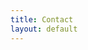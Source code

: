 ```yaml
---
title: Contact
layout: default
---
```


<div class="contain" markdown="0"><div class="typeform-widget" data-url="https://samhermes.typeform.com/to/d4C4FT" data-hide-headers=true data-hide-footer=true style="width: 100%; height: 500px;"></div><script>(function() { var qs,js,q,s,d=document, gi=d.getElementById, ce=d.createElement, gt=d.getElementsByTagName, id="typef_orm", b="https://embed.typeform.com/"; if(!gi.call(d,id)) { js=ce.call(d,"script"); js.id=id; js.src=b+"embed.js"; q=gt.call(d,"script")[0]; q.parentNode.insertBefore(js,q) } })()</script></div>